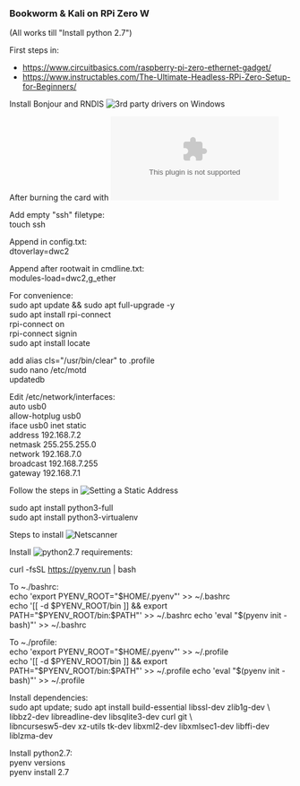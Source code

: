 ### Bookworm & Kali on RPi Zero W  
  
(All works till "Install python 2.7")

First steps in:  
 - https://www.circuitbasics.com/raspberry-pi-zero-ethernet-gadget/  
 - https://www.instructables.com/The-Ultimate-Headless-RPi-Zero-Setup-for-Beginners/  
  
Install Bonjour and RNDIS ![3rd party drivers](https://github.com/scripting-drafts/Distributions-Development/tree/main/Third%20Party) on Windows  
  
After burning the card with ![the official burner](https://downloads.raspberrypi.org/imager/imager_latest.exe)  
  
Add empty "ssh" filetype:  
touch ssh  
  
Append in config.txt:  
dtoverlay=dwc2  
  
Append after rootwait in cmdline.txt:  
modules-load=dwc2,g_ether  
   
For convenience:  
sudo apt update && sudo apt full-upgrade -y  
sudo apt install rpi-connect  
rpi-connect on  
rpi-connect signin  
sudo apt install locate    

add alias cls="/usr/bin/clear" to .profile  
sudo nano /etc/motd  
updatedb  

Edit /etc/network/interfaces:  
auto usb0  
allow-hotplug usb0  
iface usb0 inet static  
        address 192.168.7.2  
        netmask 255.255.255.0  
        network 192.168.7.0  
        broadcast 192.168.7.255  
        gateway 192.168.7.1  

Follow the steps in ![Setting a Static Address](https://raspberrypi.stackexchange.com/questions/145593/how-do-i-set-up-networking-on-raspberry-pi-os-bookworm)  
  
  
sudo apt install python3-full  
sudo apt install python3-virtualenv  

    
Steps to install ![Netscanner](https://github.com/Chleba/netscanner)  
  
Install ![python2.7 requirements](https://github.com/pyenv/pyenv?tab=readme-ov-file#a-getting-pyenv):  
  
curl -fsSL https://pyenv.run | bash  
  
To ~./bashrc:  
echo 'export PYENV_ROOT="$HOME/.pyenv"' >> ~/.bashrc  
echo '[[ -d $PYENV_ROOT/bin ]] && export PATH="$PYENV_ROOT/bin:$PATH"' >> ~/.bashrc  
echo 'eval "$(pyenv init - bash)"' >> ~/.bashrc  
  
To ~./profile:  
echo 'export PYENV_ROOT="$HOME/.pyenv"' >> ~/.profile  
echo '[[ -d $PYENV_ROOT/bin ]] && export PATH="$PYENV_ROOT/bin:$PATH"' >> ~/.profile  
echo 'eval "$(pyenv init - bash)"' >> ~/.profile  
  
Install dependencies:  
sudo apt update; sudo apt install build-essential libssl-dev zlib1g-dev \  
libbz2-dev libreadline-dev libsqlite3-dev curl git \  
libncursesw5-dev xz-utils tk-dev libxml2-dev libxmlsec1-dev libffi-dev liblzma-dev  
  
Install python2.7:  
pyenv versions  
pyenv install 2.7  
